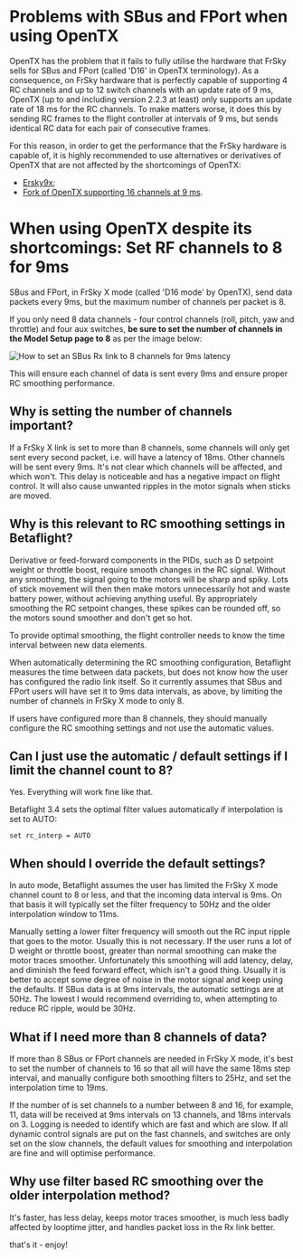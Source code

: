 # Problems with SBus and FPort when using OpenTX

OpenTX has the problem that it fails to fully utilise the hardware that FrSky sells for SBus and FPort (called 'D16' in OpenTX terminology). As a consequence, on FrSky hardware that is perfectly capable of supporting 4 RC channels and up to 12 switch channels with an update rate of 9 ms, OpenTX (up to and including version 2.2.3 at least) only supports an update rate of 18 ms for the RC channels. To make matters worse, it does this by sending RC frames to the flight controller at intervals of 9 ms, but sends identical RC data for each pair of consecutive frames.

For this reason, in order to get the performance that the FrSky hardware is capable of, it is highly recommended to use alternatives or derivatives of OpenTX that are not affected by the shortcomings of OpenTX:
- [Ersky9x](http://www.er9x.com/);
- [Fork of OpenTX supporting 16 channels at 9 ms](https://github.com/mikeller/opentx/releases).

# When using OpenTX despite its shortcomings: Set RF channels to 8 for 9ms

SBus and FPort, in FrSky X mode (called 'D16 mode' by OpenTX), send data packets every 9ms, but the maximum number of channels per packet is 8.

If you only need 8 data channels - four control channels (roll, pitch, yaw and throttle) and four aux switches, **be sure to set the number of channels in the Model Setup page to 8** as per the image below:

![How to set an SBus Rx link to 8 channels for 9ms latency](https://raw.githubusercontent.com/wiki/betaflight/betaflight/images/D16_8_Channels.jpg)

This will ensure each channel of data is sent every 9ms and ensure proper RC smoothing performance.

## Why is setting the number of channels important?

If a FrSky X link is set to more than 8 channels, some channels will only get sent every second packet, i.e. will have a latency of 18ms.  Other channels will be sent every 9ms.  It's not clear which channels will be affected, and which won't.  This delay is noticeable and has a negative impact on flight control.  It will also cause unwanted ripples in the motor signals when sticks are moved.

## Why is this relevant to RC smoothing settings in Betaflight?

Derivative or feed-forward components in the PIDs, such as D setpoint weight or throttle boost, require smooth changes in the RC signal.  Without any smoothing, the signal going to the motors will be sharp and spiky.  Lots of stick movement will then then make motors unnecessarily hot and waste battery power, without achieving anything useful.  By appropriately smoothing the RC setpoint changes, these spikes can be rounded off, so the motors sound smoother and don't get so hot.

To provide optimal smoothing, the flight controller needs to know the time interval between new data elements.  

When automatically determining the RC smoothing configuration, Betaflight measures the time between data packets, but does not know how the user has configured the radio link itself.  So it currently assumes that SBus and FPort users will have set it to 9ms data intervals, as above, by limiting the number of channels in FrSky X mode to only 8. 

If users have configured more than 8 channels, they should manually configure the RC smoothing settings and not use the automatic values.

## Can I just use the automatic / default settings if I limit the channel count to 8?

Yes.  Everything will work fine like that.

Betaflight 3.4 sets the optimal filter values automatically if interpolation is set to AUTO:

`
set rc_interp = AUTO
`

## When should I override the default settings?

In auto mode, Betaflight assumes the user has limited the FrSky X mode channel count to 8 or less, and that the incoming data interval is 9ms.  On that basis it will typically set the filter frequency to 50Hz and the older interpolation window to 11ms. 

Manually setting a lower filter frequency will smooth out the RC input ripple that goes to the motor.  Usually this is not necessary.  If the user runs a lot of D weight or throttle boost, greater than normal smoothing can make the motor traces smoother.  Unfortunately this smoothing will add latency, delay, and diminish the feed forward effect, which isn't a good thing.  Usually it is better to accept some degree of noise in the motor signal and keep using the defaults.  If SBus data is at 9ms intervals, the automatic settings are at 50Hz.  The lowest I would recommend overriding to, when attempting to reduce RC ripple, would be 30Hz.

## What if I need more than 8 channels of data?

If more than 8 SBus or FPort channels are needed in FrSky X mode, it's best to set the number of channels to 16 so that all will have the same 18ms step interval, and manually configure both smoothing filters to 25Hz, and set the interpolation time to 19ms.  

If the number of is set channels to a number between 8 and 16, for example, 11, data will be received at 9ms intervals on 13 channels, and 18ms intervals on 3.  Logging is needed to identify which are fast and which are slow.  If all dynamic control signals are put on the fast channels, and switches are only set on the slow channels, the default values for smoothing and interpolation are fine and will optimise performance.

## Why use filter based RC smoothing over the older interpolation method?

It's faster, has less delay, keeps motor traces smoother, is much less badly affected by looptime jitter, and handles packet loss in the Rx link better.

that's it - enjoy!
